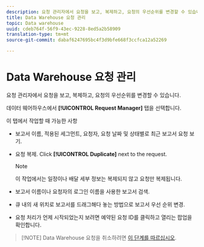 ```yaml
---
description: 요청 관리자에서 요청을 보고, 복제하고, 요청의 우선순위를 변경할 수 있습니다.
title: Data Warehouse 요청 관리
topic: Data warehouse
uuid: cdeb764f-56f9-43ec-9228-8ed5a2b58909
translation-type: tm+mt
source-git-commit: dabaf6247695bc4f3d9bfe668f3ccfca12a52269

---
```



# Data Warehouse 요청 관리

요청 관리자에서 요청을 보고, 복제하고, 요청의 우선순위를 변경할 수 있습니다.

데이터 웨어하우스에서 **[!UICONTROL Request Manager]** 탭을 선택합니다.

이 탭에서 작업할 때 가능한 사항

* 보고서 이름, 적용된 세그먼트, 요청자, 요청 날짜 및 상태별로 최근 보고서 요청 보기.
* 요청 복제. Click **[!UICONTROL Duplicate]** next to the request.

   >[!NOTE]
   >
   >이 작업에서는 일정이나 배달 세부 정보는 복제되지 않고 요청만 복제됩니다.

* 보고서 이름이나 요청자의 로그인 이름을 사용한 보고서 검색.
* 큐 내의 새 위치로 보고서를 드래그해다 놓는 방법으로 보고서 우선 순위 변경.
* 요청 처리가 언제 시작되었는지 보려면 예약된 요청 ID를 클릭하고 열리는 팝업을 확인합니다.

>[!NOTE] Data Warehouse 요청을 취소하려면 [이 단계를 따르십시오](https://helpx.adobe.com/kr/analytics/kb/cancel-data-warehouse-requests.html).

